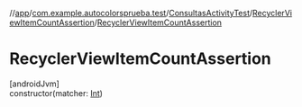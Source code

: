 //[app](../../../../index.md)/[com.example.autocolorsprueba.test](../../index.md)/[ConsultasActivityTest](../index.md)/[RecyclerViewItemCountAssertion](index.md)/[RecyclerViewItemCountAssertion](-recycler-view-item-count-assertion.md)

# RecyclerViewItemCountAssertion

[androidJvm]\
constructor(matcher: [Int](https://kotlinlang.org/api/latest/jvm/stdlib/kotlin/-int/index.html))
